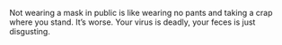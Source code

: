 Not wearing a mask in public is like wearing no pants and taking a crap where you stand. It’s worse. Your virus is deadly, your feces is just disgusting.
